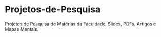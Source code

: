 # Projetos-de-Pesquisa
Projetos de Pesquisa de Matérias da Faculdade, Slides, PDFs, Artigos e Mapas Mentais.
